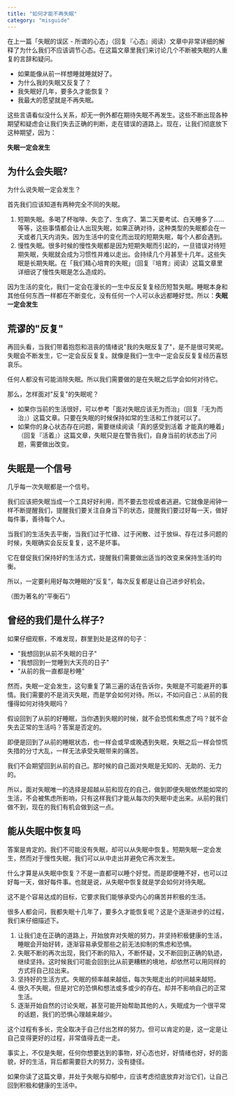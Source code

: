 ```yaml
---
title: "如何才能不再失眠"
category: "misguide"
---
```


在上一篇「失眠的误区 - 所谓的心态」（回复『心态』阅读）文章中非常详细的解释了为什么我们不应该调节心态。在这篇文章里我们来讨论几个不断被失眠的人重复的言辞和疑问。

- 如果能像从前一样想睡就睡就好了。
- 为什么我的失眠又反复了？
- 我失眠好几年，要多久才能恢复？
- 我最大的愿望就是不再失眠。

这些言语看似没什么关系，却无一例外都在期待失眠不再发生。这些不断出现各种期望和疑虑会让我们失去正确的判断，走在错误的道路上。现在，让我们彻底放下这种期望，因为：

**失眠一定会发生**

## 为什么会失眠?

为什么说失眠一定会发生？

首先我们应该知道有两种完全不同的失眠。

1. 短期失眠。多喝了杯咖啡、失恋了、生病了、第二天要考试、白天睡多了……等等，这些事情都会让人出现失眠，如果正确对待，这种类型的失眠都会在一天或者几天内消失。因为生活中的变化而出现的短期失眠，每个人都会遇到。
2. 慢性失眠。很多时候的慢性失眠都是因为短期失眠而引起的，一旦错误对待短期失眠，失眠就会成为习惯性并难以走出。会持续几个月甚至十几年。这些失眠是长期失眠。在「我们精心培育的失眠」（回复『培育』阅读）这篇文章里详细说了慢性失眠是怎么造成的。

因为生活的变化，我们一定会在漫长的一生中反反复复经历短暂失眠。睡眠本身和其他任何东西一样都在不断变化，没有任何一个人可以永远都睡好觉。所以：**失眠一定会发生**

## 荒谬的"反复"

再回头看，当我们带着抱怨和沮丧的情绪说"我的失眠反复了"，是不是很可笑呢。失眠会不断发生，它一定会反反复复。就像是我们一生中一定会反反复复经历喜怒哀乐。

任何人都没有可能消除失眠。所以我们需要做的是在失眠之后学会如何对待它。

那么，怎样面对"反复"的失眠呢？

- 如果你当前的生活很好，可以参考「面对失眠应该无为而治」（回复『无为而治』）这篇文章。只要在失眠的时候保持如常的生活和工作就可以了。
- 如果你的身心状态存在问题，需要继续阅读「真的感受到活着 才能真的睡着」（回复『活着』）这篇文章，失眠只是在警告我们，自身当前的状态出了问题，需要做出改变。

## 失眠是一个信号

几乎每一次失眠都是一个信号。

我们应该把失眠当成一个工具好好利用，而不要去忽视或者逃避。它就像是闹钟一样不断提醒我们，提醒我们要关注自身当下的状态，提醒我们要过好每一天，做好每件事，善待每个人。

当我们的生活失去平衡，当我们过于忙碌、过于闲散、过于放纵、存在过多问题的时候，失眠确实会反反复复，这不是坏事。

它在督促我们保持好的生活方式，提醒我们需要做出适当的改变来保持生活的均衡。

所以，一定要利用好每次睡眠的“反复”，每次反复都是让自己进步好机会。

（图为著名的“平衡石”）

## 曾经的我们是什么样子?

如果仔细观察，不难发现，群里到处是这样的句子：

- "我想回到从前不失眠的日子"
- "我想回到一觉睡到大天亮的日子"
- "从前的我一直都是秒睡"

然而，失眠一定会发生，这句重复了第三遍的话在告诉你，失眠是不可能避开的事情。我们需要的不是消灭失眠，而是学会如何对待。所以，不如问自己：从前的我懂得如何对待失眠吗？

假设回到了从前的好睡眠，当你遇到失眠的时候，就不会恐慌和焦虑了吗？就不会失去正常的生活吗？答案是否定的。

即便是回到了从前的睡眠状态，也一样会或早或晚遇到失眠，失眠之后一样会惊慌失措的分寸大乱，一样无法承受失眠带来的痛苦。

我们不会期望回到从前的自己。那时候的自己面对失眠是无知的、无助的、无力的。

所以，面对失眠唯一的选择是超越从前和现在的自己，做到即便失眠依然能如常的生活，不会被焦虑所影响，只有这样我们才能从每次的失眠中走出来。从前的我们做不到，现在的我们有机会做到这一点。 

## 能从失眠中恢复吗

答案是肯定的。我们不可能没有失眠，却可以从失眠中恢复。短期失眠一定会发生，然而对于慢性失眠，我们可以从中走出并避免它再次发生。

什么才算是从失眠中恢复？不是一直都可以睡个好觉。而是即便睡不好，也可以过好每一天，做好每件事。也就是说，从失眠中恢复就是学会如何对待失眠。

这不是个容易达成的目标，它要求我们能够承受内心的痛苦并积极的生活。

很多人都会问，我都失眠十几年了，要多久才能恢复呢？这是个逐渐进步的过程，我们来仔细描述下。

1. 让我们走在正确的道路上，开始放弃对失眠的努力，并坚持积极健康的生活，睡眠会开始好转，逐渐容易承受那些之前无法抑制的焦虑和恐惧。
2. 失眠不断的再次出现，我们不断的陷入，不断怀疑，又不断回到正确的轨迹，继续坚持。这时候我们可能会回到比从前更糟糕的境地，却依然可以用同样的方式将自己拉出来。
3. 坚持好的生活方式。失眠的频率越来越低，每次失眠走出的时间越来越短。
4. 很久不失眠，但是对它的恐惧和想法或多或少的存在。却并不影响自己的正常生活。
5. 逐渐开始自然的讨论失眠，甚至可能开始帮助其他的人，失眠成为一个很平常的话题，我们的恐惧心理越来越少。

这个过程有多长，完全取决于自己付出怎样的努力。但可以肯定的是，这一定是让自己变得更好的过程，非常值得去走一走。

事实上，不仅是失眠，任何你想要达到的事物，好心态也好，好情绪也好，好的面貌，好的生活，背后都需要巨大的努力，没有捷径。

如果你读了这篇文章，并处于失眠与抑郁中，应该考虑彻底放弃对治它们，让自己回到积极和健康的生活中。
